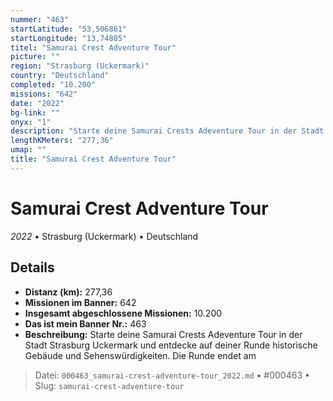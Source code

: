 ```yaml
---
nummer: "463"
startLatitude: "53,506861"
startLongitude: "13,74885"
titel: "Samurai Crest Adventure Tour"
picture: ""
region: "Strasburg (Uckermark)"
country: "Deutschland"
completed: "10.200"
missions: "642"
date: "2022"
bg-link: ""
onyx: "1"
description: "Starte deine Samurai Crests Adeventure Tour in der Stadt Strasburg Uckermark und entdecke auf deiner Runde historische Gebäude und Sehenswürdigkeiten. Die Runde endet am"
lengthKMeters: "277,36"
umap: ""
title: "Samurai Crest Adventure Tour"
---
```

# Samurai Crest Adventure Tour

*2022* • Strasburg (Uckermark) • Deutschland



## Details
- **Distanz (km):** 277,36
- **Missionen im Banner:** 642
- **Insgesamt abgeschlossene Missionen:** 10.200
- **Das ist mein Banner Nr.:** 463
- **Beschreibung:** Starte deine Samurai Crests Adeventure Tour in der Stadt Strasburg Uckermark und entdecke auf deiner Runde historische Gebäude und Sehenswürdigkeiten. Die Runde endet am



> Datei: `000463_samurai-crest-adventure-tour_2022.md` • #000463 • Slug: `samurai-crest-adventure-tour`
